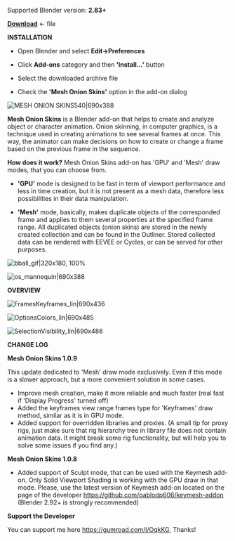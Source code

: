 Supported Blender version: **2.83+**

[**Download**](https://github.com/tingjoybits/Mesh_Onion_Skins/releases/download/1.0.9/Mesh_Onion_Skins109.zip) <- file

**INSTALLATION**
- Open Blender and select **Edit->Preferences**

- Click **Add-ons**  category and then **'Install...'**  button

- Select the downloaded archive file

- Check the **'Mesh Onion Skins'**  option in the add-on dialog

![MESH ONION SKINS540|690x388](images/MESH_ONION_SKINS540.png)

**Mesh Onion Skins**  is a Blender add-on that helps to create and analyze object or character animation. Onion skinning, in computer graphics, is a technique used in creating animations to see several frames at once. This way, the animator can make decisions on how to create or change a frame based on the previous frame in the sequence.

**How does it work?** Mesh Onion Skins add-on has 'GPU' and 'Mesh' draw modes, that you can choose from.

- **'GPU'** mode is designed to be fast in term of viewport performance and less in time creation, but it is not present as a mesh data, therefore less possibilities in their data manipulation.

- **'Mesh'** mode, basically, makes duplicate objects of the corresponded frame and applies to them several properties at the specified frame range. All duplicated objects (onion skins) are stored in the newly created collection and can be found in the Outliner. Stored collected data can be rendered with EEVEE or Cycles, or can be served for other purposes.

![bball_gif|320x180, 100%](images/bball_gif.gif) 

![os_mannequin|690x388](images/os_mannequin540.gif) 

**OVERVIEW**

![FramesKeyframes_lin|690x436](images/FramesKeyframes_lin.png) 

![OptionsColors_lin|690x485](images/OptionsColors_lin.png) 

![SelectionVisibility_lin|690x486](images/SelectionVisibility_lin.png)

**CHANGE LOG**

**Mesh Onion Skins 1.0.9**

This update dedicated to 'Mesh' draw mode exclusively. Even if this mode is a slower approach, but a more convenient solution in some cases.
- Improve mesh creation, make it more reliable and much faster (real fast if 'Display Progress' turned off)
- Added the keyframes view range frames type for 'Keyframes' draw method, similar as it is in GPU mode.
- Added support for overridden libraries and proxies. (A small tip for proxy rigs, just make sure that rig hierarchy tree in library file does not contain animation data. It might break some rig functionality, but will help you to solve some issues if you find any.)

**Mesh Onion Skins 1.0.8**

- Added support of Sculpt mode, that can be used with the Keymesh add-on. Only Solid Viewport Shading is working with the GPU draw in that mode. Please, use the latest version of Keymesh add-on located on the page of the developer https://github.com/pablodp606/keymesh-addon
(Blender 2.92+ is strongly recommended)

**Support the Developer**

You can support me here https://gumroad.com/l/OqkKG, Thanks!

